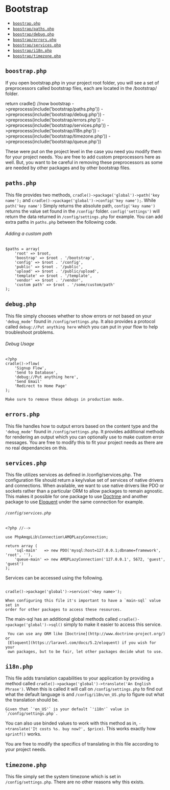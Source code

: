 # Bootstrap
 - [`boostrap.php`](#boostrap)
 - [`boostrap/paths.php`](#paths)
 - [`boostrap/debug.php`](#debug)
 - [`boostrap/errors.php`](#errors)
 - [`boostrap/services.php`](#services)
 - [`boostrap/i18n.php`](#i18n)
 - [`boostrap/timezone.php`](#timezone)

<a name="boostrap"></a>
## `boostrap.php`
If you open bootstrap.php in your project root folder, you will see a set of preprocessors called bootstrap files, each are located in the /bootstrap/ folder.


return cradle()
	//now bootstrap
	->preprocess(include('bootstrap/paths.php'))
	->preprocess(include('bootstrap/debug.php'))
	->preprocess(include('bootstrap/errors.php'))
	->preprocess(include('bootstrap/services.php'))
	->preprocess(include('bootstrap/i18n.php'))
	->preprocess(include('bootstrap/timezone.php'))
	->preprocess(include('bootstrap/queue.php'))

These were put on the project level in the case you need you modify them for
your project needs. You are free to add custom preprocessors here as well.
But, you want to be careful in removing these preprocessors as some are needed
by other packages and by other bootstrap files.

<a name="boostrap"></a>
## `paths.php`

This file provides two methods, `cradle()->package('global')->path('key name');`
and `cradle()->package('global')->config('key name');`. While `path('key name')`
Simply returns the absolute path, `config('key name')` returns the value set
found in the `/config/` folder. `config('settings')` will return the data
returned in `/config/settings.php` for example. You can add extra paths
in `paths.php` between the following code.

###### Adding a custom path
```
$paths = array(
    'root' => $root,
    'boostrap' => $root . '/bootstrap',
    'config' => $root . '/config',
    'public' => $root . '/public',
    'upload' => $root . '/public/upload',
    'template' => $root . '/template',
    'vendor' => $root . '/vendor',
    'custom path' => $root . '/some/custom/path'
);

```

<a name="boostrap"></a>
## `debug.php`

This file simply chooses whether to show errors or not based on your
`'debug_mode'` found in `/config/settings.php`. It also provides a protocol
called `debug://Put anything here` which you can put in your flow to help
troubleshoot problems.

###### Debug Usage
```
<?php
cradle()->flow(
	'Signup Flow',
    'Send to Database',
    'debug://Put anything here',
    'Send Email'
    'Redirect to Home Page'
);

```

```warning
Make sure to remove these debugs in production mode.
```

<a name="boostrap"></a>
## `errors.php`

This file handles how to output errors based on the content type and the
`'debug_mode'` found in `/config/settings.php`. It provides additional
methods for rendering an output which you can optionally use to make custom
error messages. You are free to modify this to fit your project needs as
there are no real dependancies on this.

<a name="boostrap"></a>
## `services.php`

This file utilizes services as defined in /config/services.php. The
configuration file should return a key/value set of services of native
drivers and connections. When available, we want to use native drivers
like PDO or sockets rather than a particular ORM to allow packages to
remain agnostic. This makes it possible for one package to use
[Doctrine](http://www.doctrine-project.org/) and another package to use
[Eloquent](https://laravel.com/docs/5.2/eloquent) under the same connection
for example.

###### `/config/services.php`

```
<?php //-->

use PhpAmqpLib\Connection\AMQPLazyConnection;

return array (
	'sql-main' 	 => new PDO('mysql:host=127.0.0.1;dbname=framework', 'root', ''),
	'queue-main' => new AMQPLazyConnection('127.0.0.1', 5672, 'guest', 'guest')
);

```

Services can be accessed using the following.

```

cradle()->package('global')->service('<key name>');

```

```warning
When configuring this file it's important to have a `main-sql` value set in
order for other packages to access these resources.
```

The main-sql has an additional global methods called
`cradle()->package('global')->sql()` simply to make it easier to access this
service.

```info
 You can use any ORM like [Doctrine](http://www.doctrine-project.org/) or
 [Eloquent](https://laravel.com/docs/5.2/eloquent) if you wish for your
 own packages, but to be fair, let other packages decide what to use.
```

<a name="boostrap"></a>
## `i18n.php`

This file adds translation capabilities to your application by providing
a method called `cradle()->package('global')->translate('An English Phrase')`.
When this is called it will call on `/config/settings.php` to find out what
the default language is and `/config/i18n/en_US.php` to figure out what the
translation should be.

```info
Given that `'en_US'` is your default `'i18n'` value in `/config/settings.php`.
```

You can also use binded values to work with this method as in,
`->translate('It costs %s. buy now?', $price)`. This works exactly how
`sprintf()` works.

You are free to modify the specifics of translating in this file according to
your project needs.

<a name="boostrap"></a>
## `timezone.php`

This file simply set the system timezone which is set in
`/config/settings.php`. There are no other reasons why this exists.

